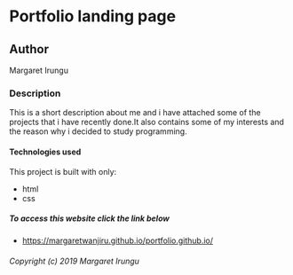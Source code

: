 # Portfolio landing page
## Author
Margaret Irungu

### Description
This is a short description about me and i have attached some of the projects that i have recently done.It also contains some of my interests and the reason why i decided to study programming.

#### Technologies used
This project is built with only:
* html
* css
##### To access this website click the link below
* https://margaretwanjiru.github.io/portfolio.github.io/

###### Copyright (c) 2019 Margaret Irungu